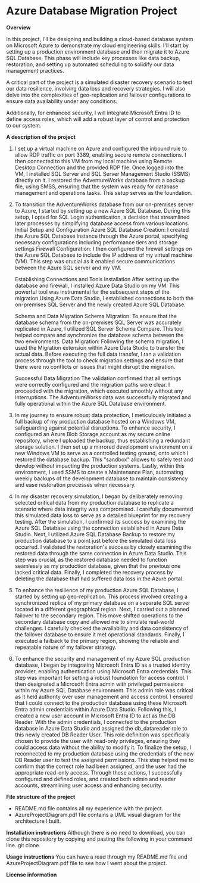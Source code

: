 # Azure Database Migration Project
**Overview**

In this project, I'll be designing and building a cloud-based database system on Microsoft Azure to demonstrate my cloud engineering skills. I'll start by setting up a production environment database and then migrate it to Azure SQL Database. This phase will include key processes like data backup, restoration, and setting up automated scheduling to solidify our data management practices.

A critical part of the project is a simulated disaster recovery scenario to test our data resilience, involving data loss and recovery strategies. I will also delve into the complexities of geo-replication and failover configurations to ensure data availability under any conditions.

Additionally, for enhanced security, I will integrate Microsoft Entra ID to define access roles, which will add a robust layer of control and protection to our system.

**A description of the project**
1. I set up a virtual machine on Azure and configured the inbound rule to allow RDP traffic on port 3389, enabling secure remote connections. I then connected to this VM from my local machine using Remote Desktop Connection and the provided RDP file. Once logged into the VM, I installed SQL Server and SQL Server Management Studio (SSMS) directly on it. I restored the AdventureWorks database from a backup file, using SMSS, ensuring that the system was ready for database management and operations tasks. This setup serves as the foundation.
2. To transition the AdventureWorks database from our on-premises server to Azure, I started by setting up a new Azure SQL Database. During this setup, I opted for SQL
   Login authentication, a decision that streamlined later processes by simplifying database access from various locations.
   Initial Setup and Configuration
   Azure SQL Database Creation: I created the Azure SQL Database instance through the Azure portal, specifying necessary configurations including performance tiers and storage settings
   Firewall Configuration: I then configured the firewall settings on the Azure SQL Database to include the IP address of my virtual machine (VM). This step was crucial as it enabled secure communications between the Azure SQL server and my VM.
   
   Establishing Connections and Tools Installation
   After setting up the database and firewall, I installed Azure Data Studio on my VM. This powerful tool was instrumental for the subsequent steps of the migration
   Using Azure Data Studio, I established connections to both the on-premises SQL Server and the newly created Azure SQL Database.
   
   Schema and Data Migration
   Schema Migration: To ensure that the database schema from the on-premises SQL Server was accurately replicated in Azure, I utilized SQL Server Schema Compare. This tool helped compare and synchronize the database schema between the two environments.
   Data Migration: Following the schema migration, I used the Migration extension within Azure Data Studio to transfer the actual data. Before executing the full data transfer, I ran a validation process through the tool to check migration settings and ensure that there were no conflicts or issues that might disrupt the migration.
   
   Successful Data Migration
   The validation confirmed that all settings were correctly configured and the migration paths were clear. I proceeded with the migration, which executed smoothly without any interruptions. The AdventureWorks data was successfully migrated and fully operational within the Azure SQL Database environment.

3. In my journey to ensure robust data protection, I meticulously initiated a full backup of my production database hosted on a Windows VM, safeguarding against potential disruptions. To enhance security, I configured an Azure Blob Storage account as my secure online repository, where I uploaded the backup, thus establishing a redundant storage solution. I then set up a mirrored development environment on a new Windows VM to serve as a controlled testing ground, onto which I restored the database backup. This "sandbox" allowes to safely test and develop without impacting the production systems. Lastly, within this environment, I used SSMS to create a Maintenance Plan, automating weekly backups of the development database to maintain consistency and ease restoration processes when necessary.
   
4. In my disaster recovery simulation, I began by deliberately removing selected critical data from my production database to replicate a scenario where data integrity was compromised. I carefully documented this simulated data loss to serve as a detailed blueprint for my recovery testing. After the simulation, I confirmed its success by examining the Azure SQL Database using the connection established in Azure Data Studio.
   Next, I utilized Azure SQL Database Backup to restore my production database to a point just before the simulated data loss occurred. I validated the restoration's success by closely examining the restored data through the same connection in Azure Data Studio. This step was crucial, as the restored database needed to function seamlessly as my production database, given that the previous one lacked critical data. Finally, I completed the recovery process by deleting the database that had suffered data loss in the Azure portal.

5. To enhance the resilience of my production Azure SQL Database, I started by setting up geo-replication. This process involved creating a synchronized replica of my primary database on a separate SQL server located in a different geographical region.
   Next, I carried out a planned failover to the secondary region. This move shifted operations to the secondary database copy and allowed me to simulate real-world challenges. I carefully checked the availability and data consistency of the failover database to ensure it met operational standards.
   Finally, I executed a failback to the primary region, showing the reliable and repeatable nature of my failover strategy.

6. To enhance the security and management of my Azure SQL production database, I began by integrating Microsoft Entra ID as a trusted identity provider, enabling authentication using Microsoft Entra credentials. This step was important for setting a robust foundation for access control.
   I then designated a Microsoft Entra admin with privileged permissions within my Azure SQL Database environment. This admin role was critical as it held authority over user management and access control. I ensured that I could connect to the production database using these Microsoft Entra admin credentials within Azure Data Studio.
   Following this, I created a new user account in Microsoft Entra ID to act as the DB Reader. With the admin credentials, I connected to the production database in Azure Data Studio and assigned the db_datareader role to this newly created DB Reader User. This role definition was specifically chosen to provide the user with read-only privileges, ensuring they could access data without the ability to modify it.
   To finalize the setup, I reconnected to my production database using the credentials of the new DB Reader user to test the assigned permissions. This step helped me to confirm that the correct role had been assigned, and the user had the appropriate read-only access. Through these actions, I successfully configured and defined roles, and created both admin and reader accounts, streamlining user access and enhancing security.

**File structure of the project**
- README.md file contains all my experience with the project.
- AzureProjectDiagram.pdf file contains a UML visual diagram for the architecture I built.

**Installation instructions**
Although there is no need to download, you can clone this repository by copying and pasting the following in your command line. git clone 

**Usage instructions**
You can have a read through my README.md file and AzureProjectDiagram.pdf file to see how I went about the project. 

**License information**
